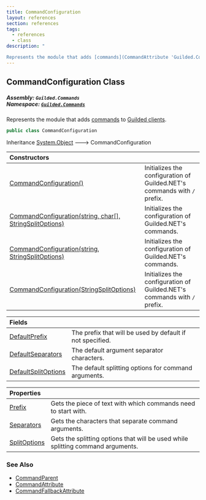 ```yaml
---
title: CommandConfiguration
layout: references
section: references
tags:
  - references
  - class
description: "

Represents the module that adds [commands](CommandAttribute 'Guilded.Commands.CommandAttribute') to [Guilded clients](BaseGuildedClient 'Guilded.Base.BaseGuildedClient')."
---
```


## CommandConfiguration Class
##### **Assembly:** `Guilded.Commands`<br/>**Namespace:** [`Guilded.Commands`](Guilded.Commands 'Guilded.Commands')

Represents the module that adds [commands](CommandAttribute 'Guilded.Commands.CommandAttribute') to [Guilded clients](BaseGuildedClient 'Guilded.Base.BaseGuildedClient').

```csharp
public class CommandConfiguration
```

Inheritance [System.Object](https://docs.microsoft.com/en-us/dotnet/api/System.Object 'System.Object') &#129106; CommandConfiguration

| Constructors | |
| :--- | :--- |
| [CommandConfiguration()](CommandConfiguration.CommandConfiguration() 'Guilded.Commands.CommandConfiguration.CommandConfiguration()') | Initializes the configuration of Guilded.NET's commands with `/` prefix. |
| [CommandConfiguration(string, char[], StringSplitOptions)](CommandConfiguration.CommandConfiguration(string,char[],StringSplitOptions) 'Guilded.Commands.CommandConfiguration.CommandConfiguration(string, char[], StringSplitOptions)') | Initializes the configuration of Guilded.NET's commands. |
| [CommandConfiguration(string, StringSplitOptions)](CommandConfiguration.CommandConfiguration(string,StringSplitOptions) 'Guilded.Commands.CommandConfiguration.CommandConfiguration(string, StringSplitOptions)') | Initializes the configuration of Guilded.NET's commands. |
| [CommandConfiguration(StringSplitOptions)](CommandConfiguration.CommandConfiguration(StringSplitOptions) 'Guilded.Commands.CommandConfiguration.CommandConfiguration(StringSplitOptions)') | Initializes the configuration of Guilded.NET's commands with `/` prefix. |

| Fields | |
| :--- | :--- |
| [DefaultPrefix](CommandConfiguration.DefaultPrefix 'Guilded.Commands.CommandConfiguration.DefaultPrefix') | The prefix that will be used by default if not specified. |
| [DefaultSeparators](CommandConfiguration.DefaultSeparators 'Guilded.Commands.CommandConfiguration.DefaultSeparators') | The default argument separator characters. |
| [DefaultSplitOptions](CommandConfiguration.DefaultSplitOptions 'Guilded.Commands.CommandConfiguration.DefaultSplitOptions') | The default splitting options for command arguments. |

| Properties | |
| :--- | :--- |
| [Prefix](CommandConfiguration.Prefix 'Guilded.Commands.CommandConfiguration.Prefix') | Gets the piece of text with which commands need to start with. |
| [Separators](CommandConfiguration.Separators 'Guilded.Commands.CommandConfiguration.Separators') | Gets the characters that separate command arguments. |
| [SplitOptions](CommandConfiguration.SplitOptions 'Guilded.Commands.CommandConfiguration.SplitOptions') | Gets the splitting options that will be used while splitting command arguments. |

### See Also
- [CommandParent](CommandParent 'Guilded.Commands.CommandParent')
- [CommandAttribute](CommandAttribute 'Guilded.Commands.CommandAttribute')
- [CommandFallbackAttribute](CommandFallbackAttribute 'Guilded.Commands.CommandFallbackAttribute')